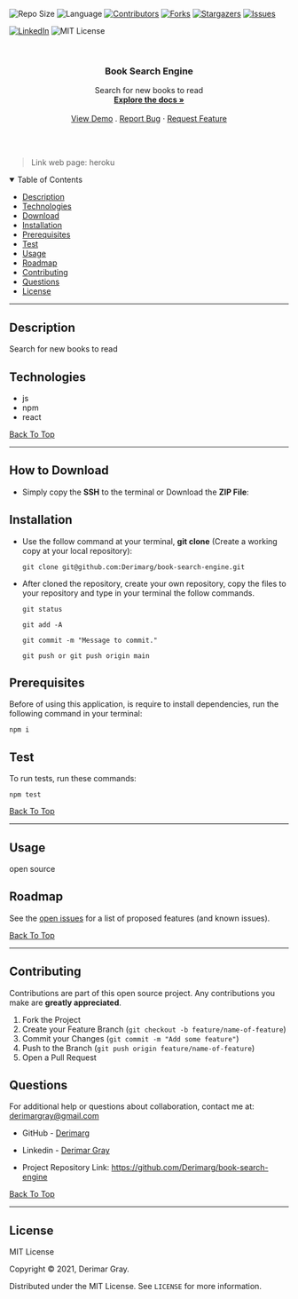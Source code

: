 
![Repo Size][repo-size]
![Language][GitHub-language]
[![Contributors][contributors-shield]][contributors-url]
[![Forks][forks-shield]][forks-url]
[![Stargazers][stars-shield]][stars-url]
[![Issues][issues-shield]][issues-url]

[![LinkedIn][linkedin-shield]][linkedin-url]
![MIT License][license-shield]

<br />
<p align="center">



<h3 align="center" id="book-search-engine">Book Search Engine</h3>

<p align="center">
Search for new books to read
<br />
<a href="#how-to-download"><strong>Explore the docs »</strong></a>
<br />
<br />
<a href="#">View Demo</a>
.
<a href="https://github.com/Derimarg/book-search-engine/issues">Report Bug</a>
·
<a href="https://github.com/Derimarg/book-search-engine/issues">Request Feature</a>
</p>
</p>
<br />
<br />

> Link web page: heroku

<details open="open">
<summary>Table of Contents</summary>
<ul>
<li><a href="#description">Description</a></li>
<li><a href="#technologies">Technologies</a></li>
<li><a href="#how-to-download">Download</a></li>
<li><a href="#installation">Installation</a></li>
<li><a href="#prerequisites">Prerequisites</a></li>
<li><a href="#test">Test</a></li>
<li><a href="#usage">Usage</a></li>
<li><a href="#roadmap">Roadmap</a></li>
<li><a href="#contributing">Contributing</a></li>

<li><a href="#questions">Questions</a></li>
<li><a href="#license">License</a></li>
</ul>
</details>


---
  
## Description
  
Search for new books to read




## Technologies

- js
- npm
- react

[Back To Top](#book-search-engine)

---

## How to Download

- Simply copy the **SSH** to the terminal or Download the **ZIP File**:

## Installation

- Use the follow command at your terminal, **git clone** (Create a working copy at your local repository):

  ```
  git clone git@github.com:Derimarg/book-search-engine.git
  ```

- After cloned the repository, create your own repository, copy the files to your repository and type in your terminal the follow commands. 

  ```
  git status

  git add -A

  git commit -m "Message to commit."

  git push or git push origin main
  ```

## Prerequisites

Before of using this application, is require to install dependencies, run the following command in your terminal:

  ```
  npm i
  ```

## Test

To run tests, run these commands:

  ```
  npm test
  ```

[Back To Top](#book-search-engine)

---


  ## Usage

  open source
    

<!-- ROADMAP -->
## Roadmap

See the [open issues](https://github.com/Derimarg/book-search-engine/issues) for a list of proposed features (and known issues).

[Back To Top](#book-search-engine)

---

<!-- CONTRIBUTORS -->
## Contributing

Contributions are part of this open source project. Any contributions you make are **greatly appreciated**.

1. Fork the Project
2. Create your Feature Branch (`git checkout -b feature/name-of-feature`)
3. Commit your Changes (`git commit -m "Add some feature"`)
4. Push to the Branch (`git push origin feature/name-of-feature`)
5. Open a Pull Request



## Questions

For additional help or questions about collaboration, contact me at: derimargray@gmail.com

- GitHub - [Derimarg](https://github.com/Derimarg/)

- Linkedin - [Derimar Gray](https://www.linkedin.com/in/derimar-gray-676275132/)
- Project Repository Link: https://github.com/Derimarg/book-search-engine

[Back To Top](#book-search-engine)

---


## License

MIT License

Copyright © 2021, Derimar Gray.

Distributed under the MIT License. See `LICENSE` for more information.
  

[repo-size]: https://img.shields.io/github/repo-size/Derimarg/book-search-engine?style=for-the-badge
[GitHub-language]: https://img.shields.io/github/languages/top/Derimarg/book-search-engine?color=yellow&style=for-the-badge
[contributors-shield]: https://img.shields.io/github/contributors/Derimarg/book-search-engine.svg?style=for-the-badge
[contributors-url]: https://github.com/Derimarg/book-search-engine/graphs/contributors
[forks-shield]: https://img.shields.io/github/forks/Derimarg/book-search-engine.svg?color=9cf&style=for-the-badge
[forks-url]: https://github.com/Derimarg/book-search-engine/network/members
[stars-shield]: https://img.shields.io/github/stars/Derimarg/book-search-engine.svg?color=blueviolet&style=for-the-badge
[stars-url]: https://github.com/Derimarg/book-search-engine/stargazers
[issues-shield]: https://img.shields.io/github/issues/Derimarg/book-search-engine.svg?style=for-the-badge
[issues-url]: https://github.com/Derimarg/book-search-engine/issues
[license-shield]: https://img.shields.io/static/v1?label=license&message=MIT&color=yellowgreen.svg&style=for-the-badge


[linkedin-shield]: https://img.shields.io/badge/-LinkedIn-black.svg?style=for-the-badge&logo=linkedin&colorB=555
[linkedin-url]: https://www.linkedin.com/in/derimar-gray-676275132/
  